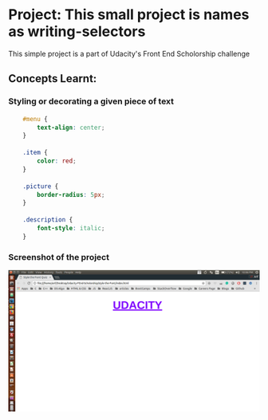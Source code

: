 # Project: This small project is names as writing-selectors 

This simple project is a part of Udacity's Front End Scholorship challenge <br />

## Concepts Learnt:

### Styling or decorating a given piece of text
    
```css
    #menu {
        text-align: center;
    }

    .item {
        color: red;
    }

    .picture {
        border-radius: 5px;
    }

    .description {
        font-style: italic;
    }
```

### Screenshot of the project

<p align="center">
  <img src="img/screenshot.png" alt="Screen shot of the project">
</p>